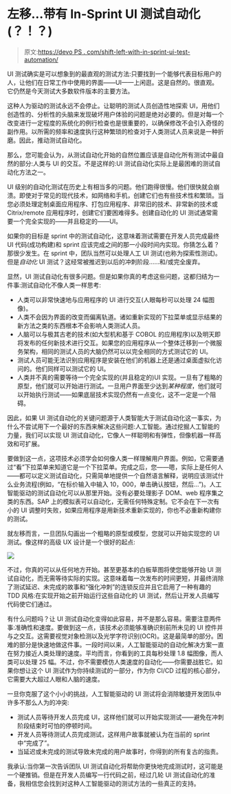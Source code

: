 # 左移…带有 In-Sprint UI 测试自动化(？！？)

> 原文:[https://devo PS . com/shift-left-with-in-sprint-ui-test-automation/](https://devops.com/shift-left-with-in-sprint-ui-test-automation/)

UI 测试确实是可以想象到的最直观的测试方法:只要找到一个能够代表目标用户的人，让他们在日常工作中使用的界面——UI——上闲逛。这是自然的。很直观。它仍然是今天测试大多数软件版本的主要方法。

这种人为驱动的测试永远不会停止。让聪明的测试人员创造性地探索 UI，用他们创造性的、分析性的头脑来发现破坏用户体验的问题是绝对必要的。但是对每一个改变进行一定程度的系统化的例行检查也是很重要的，以确保修改不会引入奇怪的副作用。以所需的频率和速度执行这种繁琐的检查对于人类测试人员来说是一种折磨。因此，推动测试自动化。

那么，您可能会认为，从测试自动化开始的自然位置应该是自动化所有测试中最自然的部分:人类与 UI 的交互。不是这样的:UI 测试自动化实际上是最困难的测试自动化方法之一。

UI 级别的自动化测试在历史上有相当多的问题。他们跑得很慢。他们很快就会崩溃。即使对于常见的现代技术，如网络和手机，创建它们也有些技术性和繁琐。当您必须处理定制桌面应用程序、打包应用程序、非常旧的技术、非常新的技术或 Citrix/remote 应用程序时，创建它们要困难得多。创建自动化的 UI 测试通常需要一个完全实现的——并且稳定的——UI。

如果你的目标是 sprint 中的测试自动化，这意味着测试需要在开发人员完成最终 UI 代码(成功构建)和 sprint 应该完成之间的那一小段时间内实现。你猜怎么着？那很少发生。在 sprint 中，团队当然可以处理人工 UI 测试(也称为探索性测试)。但是*自动化* UI 测试？这经常被推迟到以后的冲刺阶段……和/或完全废弃。

显然，UI 测试自动化有很多问题。但是如果你真的考虑这些问题，这都归结为一件事:测试自动化不像人类一样思考:

*   人类可以非常快速地与应用程序的 UI 进行交互(人眼每秒可以处理 24 幅图像)。
*   人类不会因为界面的改变而偏离轨道。诸如重新实现的下拉菜单或显示结果的新方法之类的东西根本不会影响人类测试人员。
*   人脑可以与极其古老的技术(如大型机和基于 COBOL 的应用程序)以及明天即将发布的任何新技术进行交互。如果您的应用程序从一个整体迁移到一个微服务架构，相同的测试人员的大脑仍然可以以完全相同的方式测试它的 UI。
*   测试人员可能无法识别应用程序是安装在他们的机器上还是通过桌面虚拟化访问的。他们同样可以测试它的 UI。
*   人类并不真的需要等待一个完全实现的(并且稳定的)UI 实现。一旦有了粗略的原型，他们就可以开始进行测试。一旦用户界面至少达到*某种程度*，他们就可以开始执行测试——如果底层技术实现仍然有一点变化，这不一定是一个阻碍。

因此，如果 UI 测试自动化的关键问题源于人类智能大于测试自动化这一事实，为什么不尝试用下一个最好的东西来解决这些问题:人工智能。通过挖掘人工智能的力量，我们可以实现 UI 测试自动化，它像人一样聪明和有弹性，但像机器一样高效和可扩展。

要做到这一点，这项技术必须学会如何像人类一样理解用户界面。例如，它需要通过“看”下拉菜单来知道它是一个下拉菜单。完成之后，您——嗯，实际上是任何人——都可以定义测试自动化，只需简单地提供一个自然语言解释，说明应该测试什么业务流程(例如，“在标价输入中输入 10，000，单击确认按钮，然后…”)。人工智能驱动的测试自动化可以从那里开始。没有必要处理影子 DOM、web 程序集之类的东西。SAP 上的模拟表可以自动化，无需任何特殊定制。它不会在下一次有小的 UI 调整时失败，如果应用程序是用新技术重新实现的，你也不必重新构建你的测试。

就左移而言，一旦团队勾画出一个粗略的原型或模型，您就可以开始实现您的 UI 测试。像这样的高级 UX 设计是一个很好的起点:

![](../Images/e6d89ed7d47b5400ea7794775b1d36c4.png)

不过，你真的可以从任何地方开始。甚至更基本的白板草图将使您能够开始 UI 测试自动化，而无需等待实际的实现。这意味着每一次发布的时间更短，并最终消除了测试延迟、未完成的故事和“强化冲刺”的连锁反应并且它启用了一种有趣的 TDD 风格:在实现开始之前开始运行这些自动化的 UI 测试，然后让开发人员编写代码使它们通过。

有什么问题吗？让 UI 测试自动化变得如此容易，并不是那么容易。需要注意两件事:准确性和速度。要做到这一点，该技术必须能够准确识别前所未见的 UI 控件并与之交互。这需要视觉对象检测以及光学字符识别(OCR)。这是最简单的部分。困难的部分是快速地做这件事。一段时间以来，人工智能驱动的自动化解决方案一直在努力接近人类处理的速度。平均而言，你看到的工具每秒处理 1.8 幅图像，而人类可以处理 25 幅。不过，你不需要模仿人类速度的自动化——你需要战胜它。如果你想让这个 UI 测试作为你持续测试的一部分，作为你 CI/CD 过程的核心部分，它需要大大超过人眼和人脑的速度。

一旦你克服了这个小小的挑战，人工智能驱动的 UI 测试将会消除敏捷开发团队中许多不那么人为的冲突:

*   测试人员等待开发人员完成 UI，这样他们就可以开始实现测试——避免在冲刺阶段结束时可怕的停顿时间。
*   开发人员等待测试人员完成测试，这样用户故事就被认为在当前的 sprint 中“完成了”。
*   当延迟或未完成的测试导致未完成的用户故事时，你得到的所有复古的指责。

我承认:当你第一次告诉团队 UI 测试自动化将帮助你更快地完成测试时，这可能是一个硬推销。但是在开发人员编写一行代码之前，经过几轮 UI 测试自动化的准备，我相信您会找到对这种人工智能驱动的测试方法的一些真正的支持。